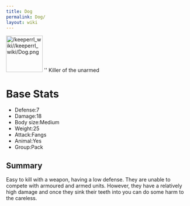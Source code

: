 ```yaml
---
title: Dog
permalink: Dog/
layout: wiki
---
```


<img src="/keeperrl_wiki//keeperrl_wiki/Dog.png" title="fig:/keeperrl_wiki//keeperrl_wiki/Dog.png" alt="/keeperrl_wiki//keeperrl_wiki/Dog.png" width="100" /> ''
Killer of the unarmed

Base Stats
==========

-   Defense:7
-   Damage:18
-   Body size:Medium
-   Weight:25
-   Attack:Fangs
-   Animal:Yes
-   Group:Pack

Summary
-------

Easy to kill with a weapon, having a low defense. They are unable to
compete with armoured and armed units. However, they have a relatively
high damage and once they sink their teeth into you can do some harm to
the careless.

